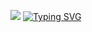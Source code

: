 ![](https://github.com/blackcater/blackcater/raw/main/images/Hi.gif) 
[![Typing SVG](https://readme-typing-svg.herokuapp.com?font=Fira+Code&pause=1000&color=5FF729&width=435&lines=Welcome+to+my+GitHub)](https://git.io/typing-svg)
